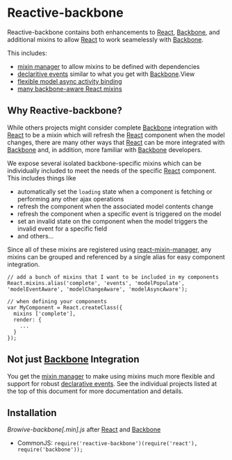 Reactive-backbone
=================

Reactive-backbone contains both enhancements to [React](http://facebook.github.io/react/), [Backbone](http://backbonejs.org/), and additional mixins to allow [React](http://facebook.github.io/react/) to work seamelessly with [Backbone](http://backbonejs.org/).

This includes:

* [mixin manager](https://github.com/jhudson8/react-mixin-manager) to allow mixins to be defined with dependencies
* [declaritive events](https://github.com/jhudson8/react-events) similar to what you get with [Backbone](http://backbonejs.org/).View
* [flexible model async activity binding](https://github.com/jhudson8/backbone-async-event)
* [many backbone-aware React mixins](https://github.com/jhudson8/react-backbone)

Why Reactive-backbone?
----------------------

While others projects might consider complete [Backbone](http://backbonejs.org/) integration with [React](http://facebook.github.io/react/) to be a mixin which will refresh the [React](http://facebook.github.io/react/) component when the model changes, there are many other ways that [React](http://facebook.github.io/react/) can be more integrated with [Backbone](http://backbonejs.org/) and, in addition, more familiar with [Backbone](http://backbonejs.org/) developers.

We expose several isolated backbone-specific mixins which can be individually included to meet the needs of the specific [React](http://facebook.github.io/react/) component.  This includes things like
* automatically set the ```loading``` state when a component is fetching or performing any other ajax operations
* refresh the component when the associated model contents change
* refresh the component when a specific event is triggered on the model
* set an invalid state on the component when the model triggers the invalid event for a specific field
* and others...

Since all of these mixins are registered using [react-mixin-manager](https://github.com/jhudson8/react-mixin-manager), any mixins can be grouped and referenced by a single alias for easy component integration.

```
// add a bunch of mixins that I want to be included in my components
React.mixins.alias('complete', 'events', 'modelPopulate', 'modelEventAware', 'modelChangeAware', 'modelAsyncAware');

// when defining your components
var MyComponent = React.createClass({
  mixins ['complete'],
  render: {
    ...
  }
});
```

Not just [Backbone](http://backbonejs.org/) Integration
-----------------------------

You get the [mixin manager](https://github.com/jhudson8/react-mixin-manager) to make using mixins much more flexible and support for robust [declarative events](https://github.com/jhudson8/react-events).  See the individual projects listed at the top of this document for more documentation and details.

Installation
------------

*Browive-backbone[.min].js* after [React](http://facebook.github.io/react/) and [Backbone](http://backbonejs.org/)
* CommonJS: ```require('reactive-backbone')(require('react'), require('backbone'));```
